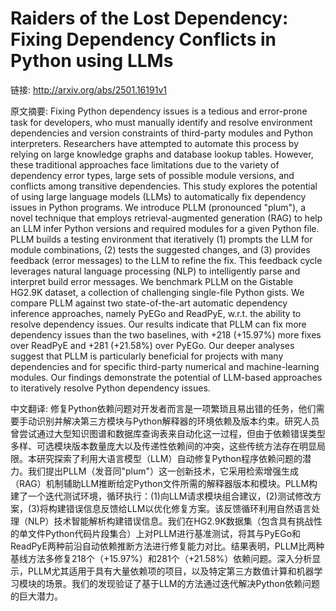 # Raiders of the Lost Dependency: Fixing Dependency Conflicts in Python using LLMs

链接: http://arxiv.org/abs/2501.16191v1

原文摘要:
Fixing Python dependency issues is a tedious and error-prone task for
developers, who must manually identify and resolve environment dependencies and
version constraints of third-party modules and Python interpreters. Researchers
have attempted to automate this process by relying on large knowledge graphs
and database lookup tables. However, these traditional approaches face
limitations due to the variety of dependency error types, large sets of
possible module versions, and conflicts among transitive dependencies. This
study explores the potential of using large language models (LLMs) to
automatically fix dependency issues in Python programs. We introduce PLLM
(pronounced "plum"), a novel technique that employs retrieval-augmented
generation (RAG) to help an LLM infer Python versions and required modules for
a given Python file. PLLM builds a testing environment that iteratively (1)
prompts the LLM for module combinations, (2) tests the suggested changes, and
(3) provides feedback (error messages) to the LLM to refine the fix. This
feedback cycle leverages natural language processing (NLP) to intelligently
parse and interpret build error messages. We benchmark PLLM on the Gistable
HG2.9K dataset, a collection of challenging single-file Python gists. We
compare PLLM against two state-of-the-art automatic dependency inference
approaches, namely PyEGo and ReadPyE, w.r.t. the ability to resolve dependency
issues. Our results indicate that PLLM can fix more dependency issues than the
two baselines, with +218 (+15.97%) more fixes over ReadPyE and +281 (+21.58%)
over PyEGo. Our deeper analyses suggest that PLLM is particularly beneficial
for projects with many dependencies and for specific third-party numerical and
machine-learning modules. Our findings demonstrate the potential of LLM-based
approaches to iteratively resolve Python dependency issues.

中文翻译:
修复Python依赖问题对开发者而言是一项繁琐且易出错的任务，他们需要手动识别并解决第三方模块与Python解释器的环境依赖及版本约束。研究人员曾尝试通过大型知识图谱和数据库查询表来自动化这一过程，但由于依赖错误类型多样、可选模块版本数量庞大以及传递性依赖间的冲突，这些传统方法存在明显局限。本研究探索了利用大语言模型（LLM）自动修复Python程序依赖问题的潜力。我们提出PLLM（发音同"plum"）这一创新技术，它采用检索增强生成（RAG）机制辅助LLM推断给定Python文件所需的解释器版本和模块。PLLM构建了一个迭代测试环境，循环执行：(1)向LLM请求模块组合建议，(2)测试修改方案，(3)将构建错误信息反馈给LLM以优化修复方案。该反馈循环利用自然语言处理（NLP）技术智能解析构建错误信息。我们在HG2.9K数据集（包含具有挑战性的单文件Python代码片段集合）上对PLLM进行基准测试，将其与PyEGo和ReadPyE两种前沿自动依赖推断方法进行修复能力对比。结果表明，PLLM比两种基线方法多修复218个（+15.97%）和281个（+21.58%）依赖问题。深入分析显示，PLLM尤其适用于具有大量依赖项的项目，以及特定第三方数值计算和机器学习模块的场景。我们的发现验证了基于LLM的方法通过迭代解决Python依赖问题的巨大潜力。
